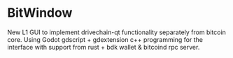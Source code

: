 # BitWindow

New L1 GUI to implement drivechain-qt functionality separately from bitcoin core. Using Godot gdscript + gdextension c++ programming for the interface with support from rust + bdk wallet & bitcoind rpc server.
